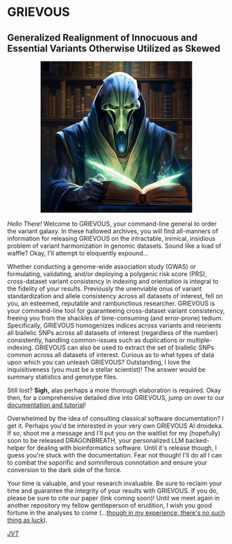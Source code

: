 # GRIEVOUS

## Generalized Realignment of Innocuous and Essential Variants Otherwise Utilized as Skewed

<p align="center"><img src="imgs/GRIEVOUS.png" width = 350></p>

*Hello There!* Welcome to GRIEVOUS, your command-line general to order the variant galaxy. In these hallowed archives, you will find all-manners of information for releasing GRIEVOUS on the intractable, inimical, insidious problem of variant harmonization in genomic datasets. Sound like a load of waffle? Okay, I'll attempt to eloquently expound...

Whether conducting a genome-wide association study (GWAS) or formulating, validating, and/or deploying a polygenic risk score (PRS), cross-dataset variant consistency in indexing and orientation is integral to the fidelity of your results. Previously the unenviable onus of variant standardization and allele consistency across all datasets of interest, fell on you, an esteemed, reputable and rambunctious researcher. GRIEVOUS is your command-line tool for guaranteeing cross-dataset variant consistency, freeing you from the shackles of time-consuming (and error-prone) tedium. Specifically, GRIEVOUS homogenizes indices across variants and reorients all biallelic SNPs across all datasets of interest (regardless of the number) consistently, handling common-issues such as duplications or multiple-indexing. GRIEVOUS can also be used to extract the set of biallelic SNPs common across all datasets of interest. Curious as to what types of data upon which you can unleash GRIEVOUS? Outstanding, I love the inquisitiveness (you must be a stellar scientist)! The answer would be summary statistics and genotype files.

Still lost? **Sigh,** alas perhaps a more thorough elaboration is required. Okay then, for a comprehensive detailed dive into GRIEVOUS, jump on over to our [documentation and tutorial](https://github.com/jvtalwar/GRIEVOUS/wiki)! 

Overwhelmed by the idea of consulting classical software documentation? I get it. Perhaps you'd be interested in your very own GRIEVOUS AI droideka. If so, shoot me a message and I'll put you on the waitlist for my (hopefully) soon to be released DRAGONBREATH, your personalized LLM backed-helper for dealing with bioinformatics software. Until it's release though, I guess you're stuck with the documentation. Fear not though! I'll do all I can to combat the soporific and somniferous connotation and ensure your conversion to the dark side of the force.   

Your time is valuable, and your research invaluable. Be sure to reclaim your time and guarantee the integrity of your results with GRIEVOUS. If you do, please be sure to cite our paper (link coming soon)! Until we meet again in another repository my fellow gentleperson of erudition, I wish you good fortune in the analyses to come (...[though in my experience, there's no such thing as luck](https://www.youtube.com/watch?v=oSNNav2eYwk)).

*[JVT](https://jvtalwar.github.io/dk-isle/)*  
